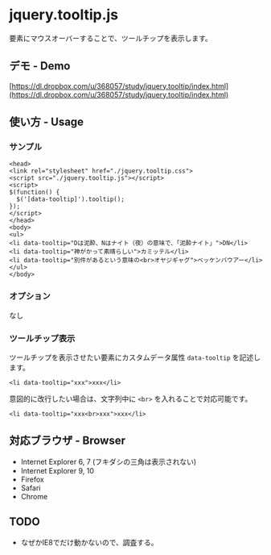# jquery.tooltip.js

要素にマウスオーバーすることで、ツールチップを表示します。

## デモ - Demo

[https://dl.dropbox.com/u/368057/study/jquery.tooltip/index.html](https://dl.dropbox.com/u/368057/study/jquery.tooltip/index.html)

## 使い方 - Usage

### サンプル

	<head>
	<link rel="stylesheet" href="./jquery.tooltip.css">
	<script src="./jquery.tooltip.js"></script>
	<script>
	$(function() {
	  $('[data-tooltip]').tooltip();
	});
	</script>
	</head>
	<body>
	<ul>
	<li data-tooltip="Dは泥酔、Nはナイト（夜）の意味で、「泥酔ナイト」">DN</li>
	<li data-tooltip="神がかって素晴らしい">カミッテル</li>
	<li data-tooltip="別件があるという意味の<br>オヤジギャグ">ベッケンバウアー</li>
	</ul>
	</body>

### オプション

なし

### ツールチップ表示

ツールチップを表示させたい要素にカスタムデータ属性 `data-tooltip` を記述します。

	<li data-tooltip="xxx">xxx</li>

意図的に改行したい場合は、文字列中に `<br>` を入れることで対応可能です。

	<li data-tooltip="xxx<br>xxx">xxx</li>

## 対応ブラウザ - Browser

- Internet Explorer 6, 7 (フキダシの三角は表示されない)
- Internet Explorer 9, 10
- Firefox
- Safari
- Chrome

## TODO

- なぜかIE8でだけ動かないので、調査する。
